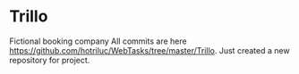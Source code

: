 # Trillo
Fictional booking company
All commits are here https://github.com/hotriluc/WebTasks/tree/master/Trillo. Just created a new repository for project.

